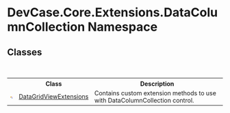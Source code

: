 # DevCase.Core.Extensions.DataColumnCollection Namespace
 




## Classes
&nbsp;<table><tr><th></th><th>Class</th><th>Description</th></tr><tr><td>![Public class](media/pubclass.gif "Public class")</td><td><a href="T_DevCase_Core_Extensions_DataColumnCollection_DataGridViewExtensions">DataGridViewExtensions</a></td><td>
Contains custom extension methods to use with DataColumnCollection control.</td></tr></table>&nbsp;
